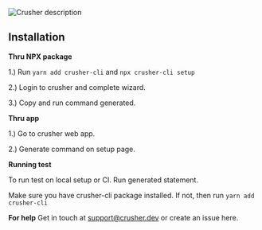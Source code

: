 ![Crusher description](https://i.imgur.com/B3IWYMw.png)

## **Installation** 

**Thru NPX package**
  
1.) Run `yarn add crusher-cli` and `npx crusher-cli setup`

2.) Login to crusher and complete wizard.

3.) Copy and run command generated.

**Thru app**
  
1.) Go to crusher web app.

2.) Generate command on setup page.

**Running test**

To run test on local setup or CI. Run generated statement.

Make sure you have crusher-cli package installed. If not, then run `yarn add crusher-cli`
  
**For help**
Get in touch at support@crusher.dev or create an issue here.
